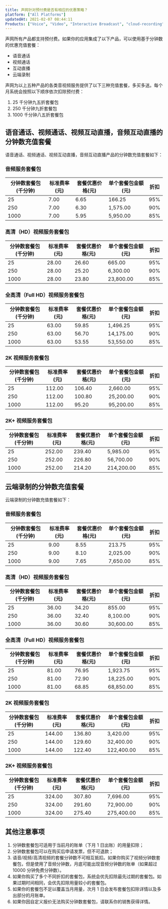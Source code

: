 ```yaml
---
title: 声网针对预付费是否有相应的优惠策略？
platform: ["All Platforms"]
updatedAt: 2021-02-07 08:44:11
Products: ["Voice", "Video", "Interactive Broadcast", "cloud-recording"]
---
```


声网所有产品都支持预付费。如果你的应用集成了以下产品，可以使用基于分钟数的优惠充值套餐：

- 语音通话
- 视频通话
- 互动直播
- 云端录制

声网为以上五种产品的各类音视频服务提供了以下三种充值套餐，多买多送。每个月系统会按照以下顺序依次扣除预付费：

1. 25 千分钟九五折套餐包
2. 250 千分钟九折套餐包
3. 1000 千分钟八五折套餐包

## 语音通话、视频通话、视频互动直播，音频互动直播的分钟数充值套餐

语音通话、视频通话、视频互动直播，音频互动直播产品的分钟数充值套餐如下：

### 音频服务套餐包

| 分钟数套餐包 (千分钟) | 标准费率(元) | 套餐优惠价格(元) | 单个套餐包金额(元) | 折扣 |
| --------------------- | ------------ | ---------------- | ------------------ | ---- |
| 25                    | 7.00         | 6.65             | 166.25             | 95%  |
| 250                   | 7.00         | 6.30             | 1,575.00           | 90%  |
| 1000                  | 7.00         | 5.95             | 5,950.00           | 85%  |

### 高清（HD）视频服务套餐包

| 分钟数套餐包 (千分钟) | 标准费率(元) | 套餐优惠价格(元) | 单个套餐包金额(元) | 折扣 |
| --------------------- | ------------ | ---------------- | ------------------ | ---- |
| 25                    | 28.00        | 26.60            | 665.00             | 95%  |
| 250                   | 28.00        | 25.20            | 6,300.00           | 90%  |
| 1000                  | 28.00        | 23.80            | 23,800.00          | 85%  |

### 全高清（Full HD）视频服务套餐包

| 分钟数套餐包 (千分钟) | 标准费率(元) | 套餐优惠价格(元) | 单个套餐包金额(元) | 折扣 |
| --------------------- | ------------ | ---------------- | ------------------ | ---- |
| 25                    | 63.00        | 59.85            | 1,496.25           | 95%  |
| 250                   | 63.00        | 56.70            | 14,175.00          | 90%  |
| 1000                  | 63.00        | 53.55            | 53,550.00          | 85%  |

### 2K 视频服务套餐包

| 分钟数套餐包 (千分钟) | 标准费率(元) | 套餐优惠价格(元) | 单个套餐包金额(元) | 折扣 |
| --------------------- | ------------ | ---------------- | ------------------ | ---- |
| 25                    | 112.00       | 106.40           | 2,660.00           | 95%  |
| 250                   | 112.00       | 100.80           | 25,200.00          | 90%  |
| 1000                  | 112.00       | 95.20            | 95,200.00          | 85%  |

### 2K+ 视频服务套餐包

| 分钟数套餐包 (千分钟) | 标准费率(元) | 套餐优惠价格(元) | 单个套餐包金额(元) | 折扣 |
| --------------------- | ------------ | ---------------- | ------------------ | ---- |
| 25                    | 252.00       | 239.40           | 5,985.00           | 95%  |
| 250                   | 252.00       | 226.80           | 56,700.00          | 90%  |
| 1000                  | 252.00       | 214.20           | 214,200.00         | 85%  |

## 云端录制的分钟数充值套餐

云端录制的分钟数充值套餐如下：

### 音频服务套餐包

| 分钟数套餐包 (千分钟) | 标准费率(元) | 套餐优惠价格(元) | 单个套餐包金额(元) | 折扣 |
| --------------------- | ------------ | ---------------- | ------------------ | ---- |
| 25                    | 9.00         | 8.55             | 213.75             | 95%  |
| 250                   | 9.00         | 8.10             | 2,025.00           | 90%  |
| 1000                  | 9.00         | 7.65             | 7,650.00           | 85%  |

### 高清（HD）视频服务套餐包

| 分钟数套餐包 (千分钟) | 标准费率(元) | 套餐优惠价格(元) | 单个套餐包金额(元) | 折扣 |
| --------------------- | ------------ | ---------------- | ------------------ | ---- |
| 25                    | 36.00        | 34.20            | 855.00             | 95%  |
| 250                   | 36.00        | 32.40            | 8,100.00           | 90%  |
| 1000                  | 36.00        | 30.60            | 30,600.00          | 85%  |

### 全高清（Full HD）视频服务套餐包

| 分钟数套餐包 (千分钟) | 标准费率(元) | 套餐优惠价格(元) | 单个套餐包金额(元) | 折扣 |
| --------------------- | ------------ | ---------------- | ------------------ | ---- |
| 25                    | 81.00        | 76.95            | 1,923.75           | 95%  |
| 250                   | 81.00        | 72.90            | 18,225.00          | 90%  |
| 1000                  | 81.00        | 68.85            | 68,850.00          | 85%  |

### 2K 视频服务套餐包

| 分钟数套餐包 (千分钟) | 标准费率(元) | 套餐优惠价格(元) | 单个套餐包金额(元) | 折扣 |
| --------------------- | ------------ | ---------------- | ------------------ | ---- |
| 25                    | 144.00       | 136.80           | 3,420.00           | 95%  |
| 250                   | 144.00       | 129.60           | 32,400.00          | 90%  |
| 1000                  | 144.00       | 122.40           | 122,400.00         | 85%  |

### 2K+ 视频服务套餐包

| 分钟数套餐包 (千分钟) | 标准费率(元) | 套餐优惠价格(元) | 单个套餐包金额(元) | 折扣 |
| --------------------- | ------------ | ---------------- | ------------------ | ---- |
| 25                    | 324.00       | 307.80           | 7,696.00           | 95%  |
| 250                   | 324.00       | 291.60           | 72,900.00          | 90%  |
| 1000                  | 324.00       | 275.40           | 275,400.00         | 85%  |

## 其他注意事项

1. 分钟数套餐包可适用于当前月的账单（下月 1 日出账）的用量扣除；
2. 分钟数套餐包可以在购买后申请发票，但不可退款；
3. 语音/视频/高清视频的套餐分钟数不可相互抵扣。如果你购买了视频分钟数套餐包，但是使用了音频分钟数，月底可能出现音频分钟数的账单（如果超过 10000 分钟免费分钟数）。
4. 如果你购买了多个不同折扣的套餐包，系统会优先扣除最先过期的套餐包。如果过期时间相同，会优先扣除用量较小的套餐包。
5. 如果你的套餐包不足以覆盖当月用量，次月 1 日会发布套餐包扣除详情以及多出部分的月账单。
6. 如果你因自定义报价无法购买分钟数套餐包，请联系你的销售获得详情。
